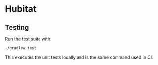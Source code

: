 # Hubitat

## Testing

Run the test suite with:

```
./gradlew test
```

This executes the unit tests locally and is the same command used in CI.
